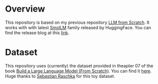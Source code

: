 # Overview
This repository is based on my previous repository [LLM from Scratch](https://github.com/pytholic/llm-from-sratch). It works with with latest [SmolLM](https://huggingface.co/collections/HuggingFaceTB/smollm-6695016cad7167254ce15966) family released by HuggingFace. You can find the release blog at this [link](https://huggingface.co/blog/smollm).

# Dataset
This repository uses (currently) the dataset provided in theapter 07 of the book [Build a Large Language Model (From Scratch)](https://www.manning.com/books/build-a-large-language-model-from-scratch). You can find it [here](https://raw.githubusercontent.com/rasbt/LLMs-from-scratch/main/ch07/01_main-chapter-code/instruction-data.json). Huge thanks to [Sebastian Raschka](https://github.com/rasbt) for this toy dataset.
